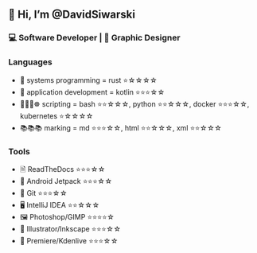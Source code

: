 ## 👋 Hi, I’m @DavidSiwarski
### ‍💻 Software Developer | 🎨 Graphic Designer

### Languages
- 🦀 systems programming = rust ⭐☆☆☆☆
- 💜 application development = kotlin ⭐⭐⭐☆☆
- 🐚🐋🐍☸️ scripting = bash ⭐⭐☆☆☆, python ⭐⭐☆☆☆, docker ⭐⭐⭐☆☆, kubernetes ⭐☆☆☆☆
- 📚📚📚 ️marking = md ⭐⭐⭐☆☆, html ⭐⭐☆☆☆, xml ⭐⭐☆☆☆

### Tools
- 🗎 ReadTheDocs ⭐⭐⭐☆☆
- 🚀 Android Jetpack ⭐⭐⭐☆☆
- 📁 Git ⭐⭐⭐☆☆
- 🖥️ IntelliJ IDEA ⭐⭐☆☆☆
- 🖼️ Photoshop/GIMP ⭐⭐⭐⭐☆
- 🔴 Illustrator/Inkscape ⭐⭐⭐☆☆
- 🎥 Premiere/Kdenlive ⭐⭐⭐☆☆

<!---
david-siwarski/david-siwarski is a ✨ special ✨ repository because its `README.md` (this file) appears on your GitHub profile.
You can click the Preview link to take a look at your changes.
--->
